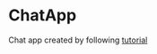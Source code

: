 # ChatApp

Chat app created by following <a href="https://pusher.com/tutorials/chat-laravel">tutorial</a>
